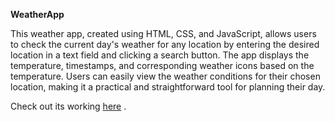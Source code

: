 **WeatherApp**

This weather app, created using HTML, CSS, and JavaScript, allows users to check the current day's weather for any location by entering the desired location in a text field and clicking a search button. The app displays the temperature, timestamps, and corresponding weather icons based on the temperature. Users can easily view the weather conditions for their chosen location, making it a practical and straightforward tool for planning their day.

Check out its working [here]([weatherappwa.ccbp.tech](https://weatherappwa.ccbp.tech/)) .
